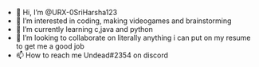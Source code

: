 - 👋 Hi, I’m @URX-0SriHarsha123
- 👀 I’m interested in coding, making videogames and brainstorming
- 🌱 I’m currently learning c,java and python 
- 💞️ I’m looking to collaborate on literally anything i can put on my resume to get me a good job
- 📫 How to reach me Undead#2354 on discord

<!---
URX-0SriHarsha123/URX-0SriHarsha123 is a ✨ special ✨ repository because its `README.md` (this file) appears on your GitHub profile.
You can click the Preview link to take a look at your changes.
--->
